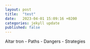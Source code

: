 ```yaml
---
layout: post
title:  "test"
date:   2023-04-01 15:09:16 +0200
categories: jekyll update
published: false
---
```

Altar tron
    - Paths
    - Dangers
    - Strategies

